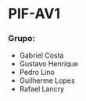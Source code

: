 # PIF-AV1

### Grupo:

* Gabriel Costa
* Gustavo Henrique
* Pedro Lino
* Guilherme Lopes
* Rafael Lancry
